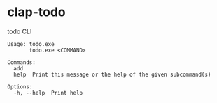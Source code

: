 # clap-todo
todo CLI

```
Usage: todo.exe
       todo.exe <COMMAND>

Commands:
  add
  help  Print this message or the help of the given subcommand(s)

Options:
  -h, --help  Print help
```
